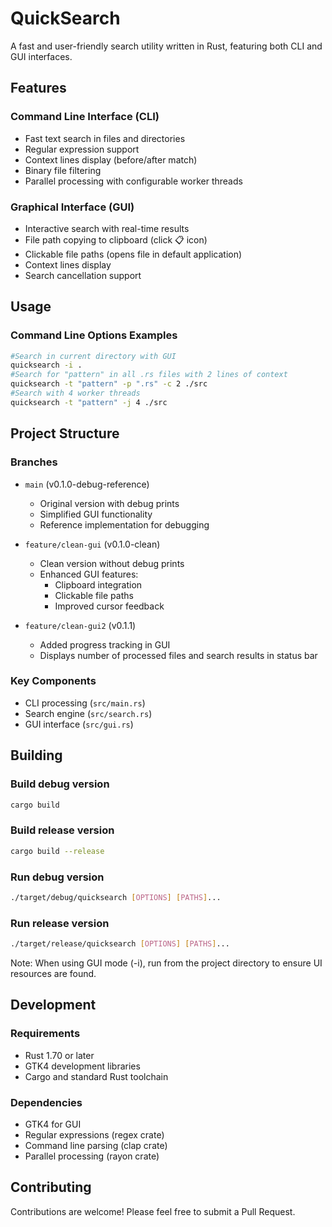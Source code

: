 # QuickSearch

A fast and user-friendly search utility written in Rust, featuring both CLI and GUI interfaces.

## Features

### Command Line Interface (CLI)
- Fast text search in files and directories
- Regular expression support
- Context lines display (before/after match)
- Binary file filtering
- Parallel processing with configurable worker threads

### Graphical Interface (GUI)
- Interactive search with real-time results
- File path copying to clipboard (click 📋 icon)
- Clickable file paths (opens file in default application)
- Context lines display
- Search cancellation support

## Usage

### Command Line Options Examples

```bash
#Search in current directory with GUI
quicksearch -i .
#Search for "pattern" in all .rs files with 2 lines of context
quicksearch -t "pattern" -p ".rs" -c 2 ./src
#Search with 4 worker threads
quicksearch -t "pattern" -j 4 ./src
```

## Project Structure

### Branches
- `main` (v0.1.0-debug-reference)
  - Original version with debug prints
  - Simplified GUI functionality
  - Reference implementation for debugging

- `feature/clean-gui` (v0.1.0-clean)
  - Clean version without debug prints
  - Enhanced GUI features:
    - Clipboard integration
    - Clickable file paths
    - Improved cursor feedback

- `feature/clean-gui2` (v0.1.1)
  - Added progress tracking in GUI
  - Displays number of processed files and search results in status bar    

### Key Components
- CLI processing (`src/main.rs`)
- Search engine (`src/search.rs`)
- GUI interface (`src/gui.rs`)

## Building

### Build debug version
```bash
cargo build
```

### Build release version
```bash
cargo build --release
```

### Run debug version
```bash     
./target/debug/quicksearch [OPTIONS] [PATHS]...
```

### Run release version
```bash
./target/release/quicksearch [OPTIONS] [PATHS]...
```

Note: When using GUI mode (-i), run from the project directory to ensure UI resources are found.

## Development

### Requirements
- Rust 1.70 or later
- GTK4 development libraries
- Cargo and standard Rust toolchain

### Dependencies
- GTK4 for GUI
- Regular expressions (regex crate)
- Command line parsing (clap crate)
- Parallel processing (rayon crate)

## Contributing

Contributions are welcome! Please feel free to submit a Pull Request.